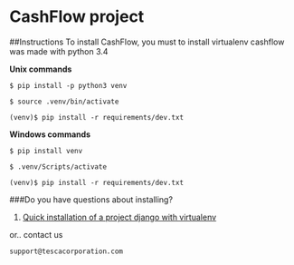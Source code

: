 # CashFlow project

##Instructions
To install CashFlow, you must to install virtualenv
cashflow was made with python 3.4


**Unix commands**

    $ pip install -p python3 venv

    $ source .venv/bin/activate

    (venv)$ pip install -r requirements/dev.txt


**Windows commands**

	$ pip install venv

	$ .venv/Scripts/activate

	(venv)$ pip install -r requirements/dev.txt



###Do you have questions about installing?
1. [Quick installation of a project django with virtualenv](https://tutorial.djangogirls.org/es/django_installation/)

or.. contact us

    support@tescacorporation.com
    